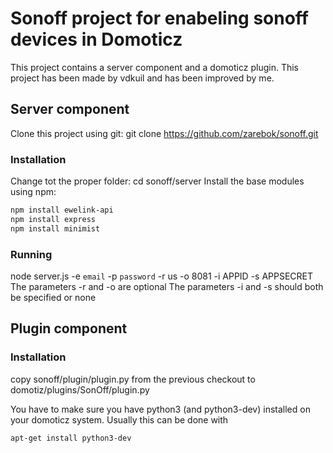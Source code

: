 # Sonoff project for enabeling sonoff devices in Domoticz
This project contains a server component and a domoticz plugin. This project has been made by vdkuil and has been improved by me.

## Server component
Clone this project using git:
git clone https://github.com/zarebok/sonoff.git
### Installation
Change tot the proper folder:
cd sonoff/server
Install the base modules using npm:
```bash
npm install ewelink-api
npm install express
npm install minimist
```
### Running
node server.js -e `email` -p `password` -r us -o 8081 -i APPID -s APPSECRET
The parameters -r and -o are optional
The parameters -i and -s should both be specified or none

## Plugin component

### Installation
copy sonoff/plugin/plugin.py from the previous checkout to domotiz/plugins/SonOff/plugin.py

You have to make sure you have python3 (and python3-dev) installed on your domoticz system. Usually this can be done with
```bash
apt-get install python3-dev
```
